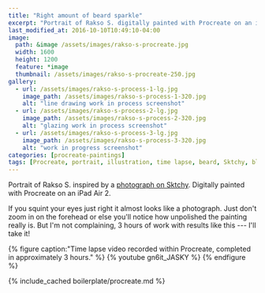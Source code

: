 ```yaml
---
title: "Right amount of beard sparkle"
excerpt: "Portrait of Rakso S. digitally painted with Procreate on an iPad."
last_modified_at: 2016-10-10T10:49:10-04:00
image: 
  path: &image /assets/images/rakso-s-procreate.jpg
  width: 1600
  height: 1200
  feature: *image
  thumbnail: /assets/images/rakso-s-procreate-250.jpg
gallery:
  - url: /assets/images/rakso-s-process-1-lg.jpg
    image_path: /assets/images/rakso-s-process-1-320.jpg
    alt: "line drawing work in process screenshot"
  - url: /assets/images/rakso-s-process-2-lg.jpg
    image_path: /assets/images/rakso-s-process-2-320.jpg
    alt: "glazing work in process screenshot"
  - url: /assets/images/rakso-s-process-3-lg.jpg
    image_path: /assets/images/rakso-s-process-3-320.jpg
    alt: "work in progress screenshot"
categories: [procreate-paintings]
tags: [Procreate, portrait, illustration, time lapse, beard, Sktchy, black and white]
---
```


Portrait of Rakso S. inspired by a [photograph on Sktchy](https://sktchy.com/a4RQUD). Digitally painted with Procreate on an iPad Air 2.

If you squint your eyes just right it almost looks like a photograph. Just don't zoom in on the forehead or else you'll notice how unpolished the painting really is. But I'm not complaining, 3 hours of work with results like this --- I'll take it!

{% figure caption:"Time lapse video recorded within Procreate, completed in approximately 3 hours." %}
{% youtube gn6it_JASKY %}
{% endfigure %}

{% include_cached boilerplate/procreate.md %}
